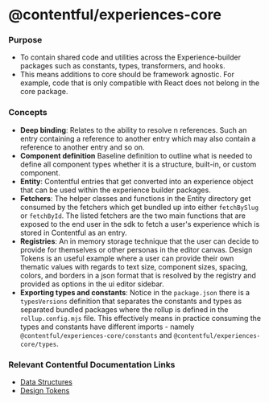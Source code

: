 # @contentful/experiences-core

### Purpose
- To contain shared code and utilities across the Experience-builder packages such as constants, types, transformers, and hooks.
- This means additions to core should be framework agnostic. For example, code that is only compatible with React does not belong in the core package.

### Concepts
- **Deep binding**: Relates to the ability to resolve n references. Such an entry containing a reference to another entry which may also contain a reference to another entry and so on.
- **Component definition** Baseline definition to outline what is needed to define all component types whether it is a structure, built-in, or custom component.
- **Entity**: Contentful entries that get converted into an experience object that can be used within the experience builder packages.
- **Fetchers**: The helper classes and functions in the Entity directory get consumed by the fetchers which get bundled up into either `fetchBySlug` or `fetchById`. The listed fetchers are the two main functions that are exposed to the end user in the sdk to fetch a user's experience which is stored in Contentful as an entry.
- **Registries**: An in memory storage technique that the user can decide to provide for themselves or other personas in the editor canvas. Design Tokens is an useful example where a user can provide their own thematic values with regards to text size, component sizes, spacing, colors, and borders in a json format that is resolved by the registry and provided as options in the ui editor sidebar.
- **Exporting types and constants**: Notice in the `package.json` there is a `typesVersions` definition that separates the constants and types as separated bundled packages where the rollup is defined in the `rollup.config.mjs` file. This effectively means in practice consuming the types and constants have different imports - namely `@contentful/experiences-core/constants` and `@contentful/experiences-core/types`.

### Relevant Contentful Documentation Links
- [Data Structures](https://www.contentful.com/developers/docs/experiences/data-structures/)
- [Design Tokens](https://www.contentful.com/developers/docs/experiences/design-tokens/)
